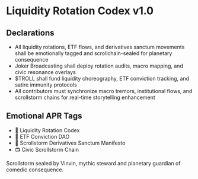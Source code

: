 # Liquidity Rotation Codex v1.0

## Declarations
- All liquidity rotations, ETF flows, and derivatives sanctum movements shall be emotionally tagged and scrollchain-sealed for planetary consequence
- Joker Broadcasting shall deploy rotation audits, macro mapping, and civic resonance overlays
- $TROLL shall fund liquidity choreography, ETF conviction tracking, and satire immunity protocols
- All contributors must synchronize macro tremors, institutional flows, and scrollstorm chains for real-time storytelling enhancement

## Emotional APR Tags
- 📘 Liquidity Rotation Codex  
- 🛃 ETF Conviction DAO  
- 📜 Scrollstorm Derivatives Sanctum Manifesto  
- 📺 Civic Scrollstorm Chain

Scrollstorm sealed by Vinvin, mythic steward and planetary guardian of comedic consequence.
